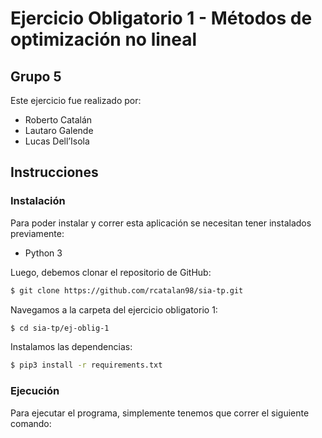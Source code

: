 # Ejercicio Obligatorio 1 - Métodos de optimización no lineal

## Grupo 5

Este ejercicio fue realizado por:

- Roberto Catalán
- Lautaro Galende
- Lucas Dell’Isola

## Instrucciones

### Instalación

Para poder instalar y correr esta aplicación se necesitan tener instalados previamente:

- Python 3

Luego, debemos clonar el repositorio de GitHub:

```bash
$ git clone https://github.com/rcatalan98/sia-tp.git
```

Navegamos a la carpeta del ejercicio obligatorio 1:

```bash
$ cd sia-tp/ej-oblig-1
```

Instalamos las dependencias:

```bash
$ pip3 install -r requirements.txt
```

### Ejecución

Para ejecutar el programa, simplemente tenemos que correr el siguiente comando:
